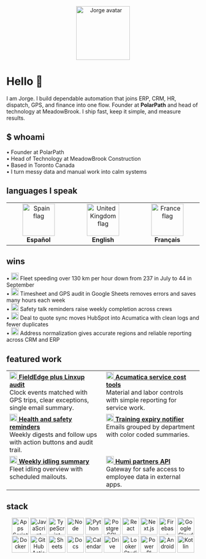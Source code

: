 <p align="center">
  <img src="https://github.com/jorgedsp93.png" alt="Jorge avatar" width="140"><br/>
</p>

# Hello 👋

I am Jorge. I build dependable automation that joins ERP, CRM, HR, dispatch, GPS, and finance into one flow. Founder at **PolarPath** and head of technology at MeadowBrook. I ship fast, keep it simple, and measure results.

## $ whoami
• Founder at PolarPath  
• Head of Technology at MeadowBrook Construction  
• Based in Toronto Canada  
• I turn messy data and manual work into calm systems

## languages I speak
<div align="center">

<table>
  <tr>
    <td align="center" width="180">
      <img src="https://github.githubassets.com/images/icons/emoji/unicode/1f1ea-1f1f8.png?v8" height="84" alt="Spain flag"><br/>
      <b>Español</b>
    </td>
    <td align="center" width="180">
      <img src="https://github.githubassets.com/images/icons/emoji/unicode/1f1ec-1f1e7.png?v8" height="84" alt="United Kingdom flag"><br/>
      <b>English</b>
    </td>
    <td align="center" width="180">
      <img src="https://github.githubassets.com/images/icons/emoji/unicode/1f1eb-1f1f7.png?v8" height="84" alt="France flag"><br/>
      <b>Français</b>
    </td>
  </tr>
</table>

</div>


## wins
• <img src="https://cdn.simpleicons.org/googleanalytics/2E7D32" height="20" alt=""> Fleet speeding over 130 km per hour down from 237 in July to 44 in September  
• <img src="https://cdn.simpleicons.org/googlesheets/34A853" height="20" alt=""> Timesheet and GPS audit in Google Sheets removes errors and saves many hours each week  
• <img src="https://cdn.simpleicons.org/gmail/EA4335" height="20" alt=""> Safety talk reminders raise weekly completion across crews  
• <img src="https://cdn.simpleicons.org/hubspot/FF7A59" height="20" alt=""> Deal to quote sync moves HubSpot into Acumatica with clean logs and fewer duplicates  
• <img src="https://cdn.simpleicons.org/database/6E6E6E" height="20" alt=""> Address normalization gives accurate regions and reliable reporting across CRM and ERP

## featured work
<table>
  <tr>
    <td width="50%" valign="top">
      <a href="https://github.com/jorgedsp93/Fieldedge-linxup-clock-audit">
        <img src="https://cdn.simpleicons.org/googlemaps/4285F4" height="20" alt=""> <b>FieldEdge plus Linxup audit</b>
      </a>
      <br/>Clock events matched with GPS trips, clear exceptions, single email summary.
    </td>
    <td width="50%" valign="top">
      <a href="https://github.com/jorgedsp93/SO_Material-Labour">
        <img src="https://cdn.simpleicons.org/microsoftazure/0078D4" height="20" alt=""> <b>Acumatica service cost tools</b>
      </a>
      <br/>Material and labor controls with simple reporting for service work.
    </td>
  </tr>
  <tr>
    <td width="50%" valign="top">
      <a href="https://github.com/jorgedsp93/H-S_Reminder">
        <img src="https://cdn.simpleicons.org/gmail/EA4335" height="20" alt=""> <b>Health and safety reminders</b>
      </a>
      <br/>Weekly digests and follow ups with action buttons and audit trail.
    </td>
    <td width="50%" valign="top">
      <a href="https://github.com/jorgedsp93/training-expiry-notifier">
        <img src="https://cdn.simpleicons.org/googlecalendar/4285F4" height="20" alt=""> <b>Training expiry notifier</b>
      </a>
      <br/>Emails grouped by department with color coded summaries.
    </td>
  </tr>
  <tr>
    <td width="50%" valign="top">
      <a href="https://github.com/jorgedsp93/Weekly-Idling-Summary">
        <img src="https://cdn.simpleicons.org/speedtest/1A73E8" height="20" alt=""> <b>Weekly idling summary</b>
      </a>
      <br/>Fleet idling overview with scheduled mailouts.
    </td>
    <td width="50%" valign="top">
      <a href="https://github.com/jorgedsp93/Humi-HR/partners-api">
        <img src="https://cdn.simpleicons.org/postman/FF6C37" height="20" alt=""> <b>Humi partners API</b>
      </a>
      <br/>Gateway for safe access to employee data in external apps.
    </td>
  </tr>
</table>

## stack
<p align="center">
  <img src="https://cdn.simpleicons.org/googleappsscript/4285F4" height="44" alt="Apps Script">
  <img src="https://cdn.simpleicons.org/javascript/F7DF1E" height="44" alt="JavaScript">
  <img src="https://cdn.simpleicons.org/typescript/3178C6" height="44" alt="TypeScript">
  <img src="https://cdn.simpleicons.org/nodedotjs/339933" height="44" alt="Node">
  <img src="https://cdn.simpleicons.org/python/3776AB" height="44" alt="Python">
  <img src="https://cdn.simpleicons.org/postgresql/4169E1" height="44" alt="PostgreSQL">
  <img src="https://cdn.simpleicons.org/react/61DAFB" height="44" alt="React">
  <img src="https://cdn.simpleicons.org/nextdotjs/000000" height="44" alt="Next.js">
  <img src="https://cdn.simpleicons.org/firebase/FFCA28" height="44" alt="Firebase">
  <img src="https://cdn.simpleicons.org/googlecloud/4285F4" height="44" alt="Google Cloud">
  <img src="https://cdn.simpleicons.org/docker/2496ED" height="44" alt="Docker">
  <img src="https://cdn.simpleicons.org/githubactions/2088FF" height="44" alt="GitHub Actions">
  <img src="https://cdn.simpleicons.org/googlesheets/34A853" height="44" alt="Sheets">
  <img src="https://cdn.simpleicons.org/googledocs/4285F4" height="44" alt="Docs">
  <img src="https://cdn.simpleicons.org/googlecalendar/4285F4" height="44" alt="Calendar">
  <img src="https://cdn.simpleicons.org/googledrive/4285F4" height="44" alt="Drive">
  <img src="https://cdn.simpleicons.org/looker/4285F4" height="44" alt="Looker Studio">
  <!-- Reliable Power BI logo from Simple Icons repo -->
<img src="https://cdn.jsdelivr.net/npm/simple-icons/icons/powerbi.svg" height="44" alt="Power BI">
  <img src="https://cdn.simpleicons.org/android/3DDC84" height="44" alt="Android">
  <img src="https://cdn.simpleicons.org/kotlin/7F52FF" height="44" alt="Kotlin">
</p>
